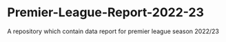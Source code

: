# Premier-League-Report-2022-23
A repository which contain data report for premier league season 2022/23
